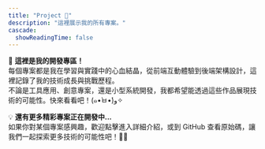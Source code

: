 ```yaml
---
title: "Project 💼"
description: "這裡展示我的所有專案。"
cascade:
  showReadingTime: false
---
```


🚀 **這裡是我的開發專區！**  
每個專案都是我在學習與實踐中的心血結晶，從前端互動體驗到後端架構設計，這裡記錄了我的技術成長與挑戰歷程。  
不論是工具應用、創意專案，還是小型系統開發，我都希望能透過這些作品展現技術的可能性。快來看看吧！(๑•̀ㅂ•́)و✧

💡 **還有更多精彩專案正在開發中...**  
如果你對某個專案感興趣，歡迎點擊進入詳細介紹，或到 GitHub 查看原始碼，讓我們一起探索更多技術的可能性吧！🚀✨

<br/>
